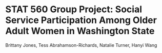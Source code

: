 # STAT 560 Group Project: Social Service Participation Among Older Adult Women in Washington State

Brittany Jones, Tess Abrahamson-Richards, Natalie Turner, Hanyi Wang
